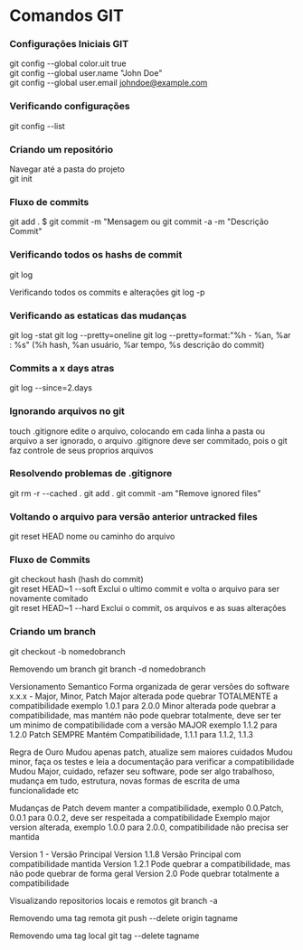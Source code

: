 # Comandos GIT

### Configurações Iniciais GIT
git config --global color.uit true  
git config --global user.name "John Doe"  
git config --global user.email johndoe@example.com  

### Verificando configurações
git config --list  

### Criando um repositório
Navegar até a pasta do projeto  
git init  

### Fluxo de commits 
git add .  $ git commit -m "Mensagem
ou 
git commit -a -m "Descrição Commit"

### Verificando todos os hashs de commit 
git log

Verificando todos os commits e alterações
git log -p 

### Verificando as estaticas das mudanças
git log -stat
git log --pretty=oneline
git log --pretty=format:"%h - %an, %ar : %s" (%h hash, %an usuário, %ar tempo, %s descrição do commit)

### Commits a x days atras
git log --since=2.days

### Ignorando arquivos no git
touch .gitignore edite o arquivo, colocando em cada linha a pasta ou arquivo a ser ignorado, o arquivo .gitignore deve ser commitado, pois 
o git faz controle de seus proprios arquivos

### Resolvendo problemas de .gitignore
git rm -r --cached . 
git add .
git commit -am "Remove ignored files"

### Voltando o arquivo para versão anterior untracked files
git reset HEAD nome ou caminho do arquivo

### Fluxo de Commits
git checkout hash (hash do commit)  
git reset HEAD~1 --soft Exclui o ultimo commit e volta o arquivo para ser novamente comitado  
git reset HEAD~1 --hard Exclui o commit, os arquivos e as suas alterações  

### Criando um branch
git checkout -b nomedobranch  

Removendo um branch 
git branch -d nomedobranch

Versionamento Semantico
Forma organizada de gerar versões do software
x.x.x - Major, Minor, Patch
Major alterada pode quebrar TOTALMENTE a compatibilidade exemplo 1.0.1 para 2.0.0
Minor alterada pode quebrar a compatibilidade, mas mantém não pode quebrar totalmente, deve ser ter um minimo de compatibilidade com 
a versão MAJOR exemplo 1.1.2 para 1.2.0
Patch SEMPRE Mantém Compatibilidade, 1.1.1 para 1.1.2, 1.1.3

Regra de Ouro
Mudou apenas patch, atualize sem maiores cuidados
Mudou minor, faça os testes e leia a documentação para verificar a compatibilidade
Mudou Major, cuidado, refazer seu software, pode ser algo trabalhoso, mudança em tudo, estrutura, novas formas de escrita de uma funcionalidade
etc

Mudanças de Patch devem manter a compatibilidade, exemplo 0.0.Patch, 0.0.1 para 0.0.2, deve ser respeitada a compatibilidade
Exemplo major version alterada, exemplo 1.0.0 para 2.0.0, compatibilidade não precisa ser mantida

Version 1 - Versão Principal
Version 1.1.8 Versão Principal com compatibilidade mantida
Version 1.2.1 Pode quebrar a compatibilidade, mas não pode quebrar de forma geral
Version 2.0 Pode quebrar totalmente a compatibilidade

Visualizando repositorios locais e remotos
git branch -a

Removendo uma tag remota
git push --delete origin tagname

Removendo uma tag local
git tag --delete tagname

